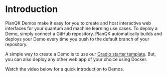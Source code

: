 # Introduction

PlanQK Demos make it easy for you to create and host interactive web interfaces for your quantum and machine learning use cases.
To deploy a Demo, simply connect a GitHub repository.
PlanQK automatically builds and deploys your Demo every time you push to the default branch of your repository.

A simple way to create a Demo is to use our [Gradio starter template](https://github.com/Anaqor/demo-starter-gradio).
But, you can also deploy any other web app of your choice using Docker.

Watch the video below for a quick introduction to Demos.

<LoomVideo url="https://www.loom.com/embed/8b14e95a332547c0a78c07841af3c9d0?sid=075f2fe0-983d-44b3-87c3-5f9427f69946"/>
